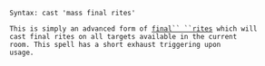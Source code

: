 `Syntax: cast 'mass final rites'`  
  
`This is simply an advanced form of `[`final`` ``rites`](Final_Rites "wikilink")` which will`  
`cast final rites on all targets available in the current`  
`room. This spell has a short exhaust triggering upon`  
`usage.`
